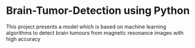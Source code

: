 # Brain-Tumor-Detection using Python
This project presents a model which is based on machine learning algorithms to detect brain tumours from magnetic resonance images with high accuracy
